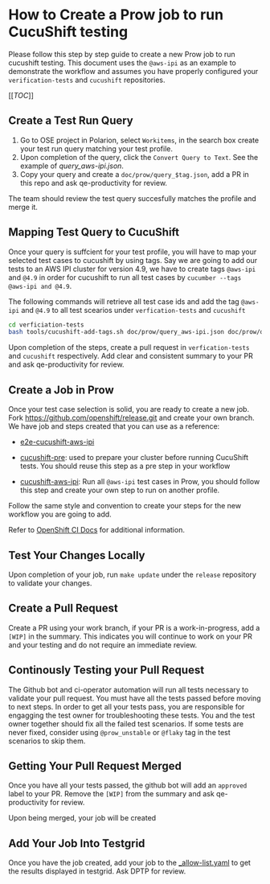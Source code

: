 # How to Create a Prow job to run CucuShift testing

Please follow this step by step guide to create a new Prow job to run cucushift testing. This document uses the `@aws-ipi` as an example to demonstrate the workflow and assumes you have properly configured your `verification-tests` and `cucushift` repositories.

[[_TOC_]]

## Create a Test Run Query

1. Go to OSE project in Polarion, select `Workitems`, in the search box create your test run query matching your test profile.
2. Upon completion of the query, click the `Convert Query to Text`. See the example of *query_aws-ipi.json*.
3. Copy your query and create a `doc/prow/query_$tag.json`, add a PR in this repo and ask qe-productivity for review.

The team should review the test query succesfully matches the profile and merge it.

## Mapping Test Query to CucuShift

Once your query is suffcient for your test profile, you will have to map your selected test cases to cucushift by using tags. Say we are going to add our tests to an AWS IPI cluster for version 4.9, we have to create tags `@aws-ipi` and `@4.9` in order for cucushift to run all test cases by `cucumber --tags @aws-ipi and @4.9`.

The following commands will retrieve all test case ids and add the tag `@aws-ipi` and `@4.9` to all test scearios under `verfication-tests` and `cucushift`

```bash
cd verficiation-tests
bash tools/cucushift-add-tags.sh doc/prow/query_aws-ipi.json doc/prow/query_4.9.json
```

Upon completion of the steps, create a pull request in `verfication-tests` and `cucushift` respectively. Add clear and consistent summary to your PR and ask qe-productivity for review.

## Create a Job in Prow

Once your test case selection is solid, you are ready to create a new job. Fork https://github.com/openshift/release.git and create your own branch. We have job and steps created that you can use as a reference:

- [e2e-cucushift-aws-ipi](https://steps.ci.openshift.org/job?org=openshift&repo=verification-tests&branch=master&test=e2e-aws-cucushift-ipi&variant=ocp-4.10)

- [cucushift-pre](https://steps.ci.openshift.org/reference/cucushift-pre): used to prepare your cluster before running CucuShift tests. You should reuse this step as a pre step in your workflow
- [cucushift-aws-ipi](https://steps.ci.openshift.org/reference/cucushift-aws-ipi): Run all `@aws-ipi` test cases in Prow, you should follow this step and create your own step to run on another profile.

Follow the same style and convention to create your steps for the new workflow you are going to add.

Refer to [OpenShift CI Docs](https://docs.ci.openshift.org/docs/architecture/step-registry/#workflow) for additional information.

## Test Your Changes Locally

Upon completion of your job, run `make update` under the `release` repository to validate your changes.

## Create a Pull Request

Create a PR using your work branch, if your PR is a work-in-progress, add a `[WIP]` in the summary. This indicates you will continue to work on your PR and your testing and do not require an immediate review.

## Continously Testing your Pull Request

The Github bot and ci-operator automation will run all tests necessary to validate your pull request. You must have all the tests passed before moving to next steps. In order to get all your tests pass, you are responsible for engagging the test owner for troubleshooting these tests. You and the test owner together should fix all the failed test scenarios. If some tests are never fixed, consider using `@prow_unstable` or `@flaky` tag in the test scenarios to skip them.

## Getting Your Pull Request Merged

Once you have all your tests passed, the github bot will add an `approved` label to your PR. Remove the `[WIP]` from the summary and ask qe-productivity for review.

Upon being merged, your job will be created

## Add Your Job Into Testgrid

Once you have the job created, add your job to the [_allow-list.yaml](https://github.com/openshift/release/blob/master/core-services/testgrid-config-generator/_allow-list.yaml) to get the results displayed in testgrid. Ask DPTP for review.
